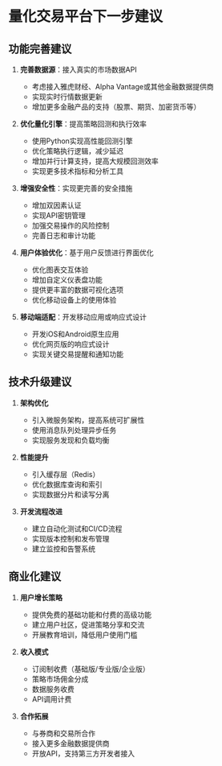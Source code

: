 # 量化交易平台下一步建议

## 功能完善建议

1. **完善数据源**：接入真实的市场数据API
   - 考虑接入雅虎财经、Alpha Vantage或其他金融数据提供商
   - 实现实时行情数据更新
   - 增加更多金融产品的支持（股票、期货、加密货币等）

2. **优化量化引擎**：提高策略回测和执行效率
   - 使用Python实现高性能回测引擎
   - 优化策略执行逻辑，减少延迟
   - 增加并行计算支持，提高大规模回测效率
   - 实现更多技术指标和分析工具

3. **增强安全性**：实现更完善的安全措施
   - 增加双因素认证
   - 实现API密钥管理
   - 加强交易操作的风险控制
   - 完善日志和审计功能

4. **用户体验优化**：基于用户反馈进行界面优化
   - 优化图表交互体验
   - 增加自定义仪表盘功能
   - 提供更丰富的数据可视化选项
   - 优化移动设备上的使用体验

5. **移动端适配**：开发移动应用或响应式设计
   - 开发iOS和Android原生应用
   - 优化网页版的响应式设计
   - 实现关键交易提醒和通知功能

## 技术升级建议

1. **架构优化**
   - 引入微服务架构，提高系统可扩展性
   - 使用消息队列处理异步任务
   - 实现服务发现和负载均衡

2. **性能提升**
   - 引入缓存层（Redis）
   - 优化数据库查询和索引
   - 实现数据分片和读写分离

3. **开发流程改进**
   - 建立自动化测试和CI/CD流程
   - 实现版本控制和发布管理
   - 建立监控和告警系统

## 商业化建议

1. **用户增长策略**
   - 提供免费的基础功能和付费的高级功能
   - 建立用户社区，促进策略分享和交流
   - 开展教育培训，降低用户使用门槛

2. **收入模式**
   - 订阅制收费（基础版/专业版/企业版）
   - 策略市场佣金分成
   - 数据服务收费
   - API调用计费

3. **合作拓展**
   - 与券商和交易所合作
   - 接入更多金融数据提供商
   - 开放API，支持第三方开发者接入